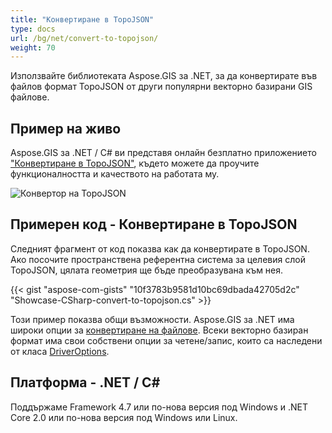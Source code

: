```yaml
---
title: "Конвертиране в TopoJSON"
type: docs
url: /bg/net/convert-to-topojson/
weight: 70
---
```


Използвайте библиотеката Aspose.GIS за .NET, за да конвертирате във файлов формат TopoJSON от други популярни векторно базирани GIS файлове.

## **Пример на живо**

Aspose.GIS за .NET / C# ви представя онлайн безплатно приложението ["Конвертиране в TopoJSON"](https://products.aspose.app/gis/conversion/convert-to-topojson), където можете да проучите функционалността и качеството на работата му.

![ Конвертор на TopoJSON](conversion.png)

## **Примерен код - Конвертиране в TopoJSON**

Следният фрагмент от код показва как да конвертирате в TopoJSON. Ако посочите пространствена референтна система за целевия слой TopoJSON, цялата геометрия ще бъде преобразувана към нея. 

{{< gist "aspose-com-gists" "10f3783b9581d10bc69dbada42705d2c" "Showcase-CSharp-convert-to-topojson.cs" >}}

Този пример показва общи възможности. Aspose.GIS за .NET има широки опции за [конвертиране на файлове](https://docs.aspose.com/gis/net/vector-layers/). Всеки векторно базиран формат има свои собствени опции за четене/запис, които са наследени от класа [DriverOptions](https://reference.aspose.com/gis/net/aspose.gis/driveroptions).

## **Платформа - .NET / C#**

Поддържаме Framework 4.7 или по-нова версия под Windows и .NET Core 2.0 или по-нова версия под Windows или Linux.
